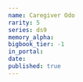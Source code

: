 ```yaml
---
name: Caregiver Odo
rarity: 5
series: ds9
memory_alpha:
bigbook_tier: -1
in_portal:
date:
published: true
---
```




